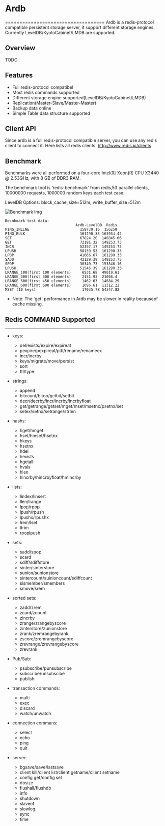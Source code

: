 # Ardb
===================================
Ardb is a redis-protocol compatible persistent storage server, it support different storage engines. Currently LevelDB/KyotoCabinet/LMDB are supported. 

## Overview
TODO

## Features
- Full redis-protocol compatibel
- Most redis commands supported
- Different storage engine supported(LevelDB/KyotoCabinet/LMDB)
- Replication(Master-Slave/Master-Master)
- Backup data online
- Simple Table data structure supported

## Client API
Since ardb is a full redis-protocol compatible server, you can use any redis client to connect it. Here lists all redis clients. <http://www.redis.io/clients>

## Benchmark
Benchmarks were all performed on a four-core Intel(R) Xeon(R) CPU X3440 @ 2.53GHz, with 8 GB of DDR3 RAM.

The benchmark tool is 'redis-benchmark' from redis,50 parallel clients, 10000000 requests, 1000000 random keys each test case.

LevelDB Options: block_cache_size=512m, write_buffer_size=512m

![Benchmark Img](https://raw.github.com/yinqiwen/ardb/master/doc/benchmark.png)

	Becnhmark test data:
	                                Ardb-LevelDB  Redis    PING_INLINE	                      158730.16  156250    PING_BULK	                      161290.33 163934.42    SET	                              67824.20	140845.06    GET	                              72181.32	149253.73    INCR	                          52397.17	149253.73    LPUSH	                          58139.53	161290.33    LPOP	                          41666.67	161290.33    SADD	                          42129.39	149253.73    SPOP	                          30340.73	153846.16    LPUSH	                          51546.39	161290.33    LRANGE_100(first 100 elements)	   6531.68	49019.61    LRANGE_300(first 300 elements)	   2151.93	21008.4    LRANGE_500(first 450 elements)	   1462.63	14684.29    LRANGE_600(first 600 elements)	   1096.61	11312.22    MSET (10 keys)	                   17035.78	54347.82

- Note: The 'get' performance in Ardb may be slower in reality becauseof cache missing.

         

## Redis COMMAND Supported
------------------------------------------
* keys:
  - del/exists/expire/expireat
  - pexpire/pexpireat/pttl/rename/renameex
  - incr/incrby
  - keys/migrate/move/persist
  - sort
  - ttl/type

* strings:
  - append
  - bitcount/bitop/getbit/setbit
  - decr/decrby/incr/incrby/incrbyfloat
  - get/getrange/getset/mget/mset/msetnx/psetnx/set
  - setex/setnx/setrange/strlen

* hashs:
  - hget/hmget
  - hset/hmset/hsetnx
  - hkeys
  - hsetnx
  - hdel
  - hexists
  - hgetall
  - hvals
  - hlen
  - hincrby/hincrbyfloat/hmincrby
  
* lists:
  - lindex/linsert
  - llen/lrange
  - lpop/rpop
  - lpush/rpush
  - lpushx/rpushx
  - lrem/lset
  - ltrim
  - rpoplpush
  
* sets:
  - sadd/spop
  - scard
  - sdiff/sdiffstore
  - sinter/sinterstore
  - sunion/sunionstore
  - sintercount/suinioncount/sdiffcount
  - sismember/smembers
  - smove/srem
  
* sorted sets:
  - zadd/zrem
  - zcard/zcount
  - zincrby
  - zrange/zrangebyscore
  - zinterstore/zunionstore
  - zrank/zremrangebyrank
  - zscore/zremrangebyscore
  - zrevrange/zrevrangebyscore
  - zrevrank
  
* Pub/Sub:
  - psubscribe/punsubscribe
  - subscribe/unsubscibe
  - publish
  
* transaction commands:
  - multi
  - exec
  - discard
  - watch/unwatch

* connection commans:
  - select
  - echo
  - ping
  - quit

* server:
  - bgsave/save/lastsave
  - client kill/client list/client getname/client setname
  - config get/config set
  - dbsize
  - flushall/flushdb
  - info
  - shutdown
  - slaveof
  - slowlog
  - sync
  - time






